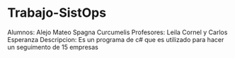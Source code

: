 # Trabajo-SistOps
Alumnos: Alejo Mateo Spagna Curcumelis
Profesores: Leila Cornel y Carlos Esperanza
Descripcion: Es un programa de c# que es utilizado para hacer un seguimento de 15 empresas